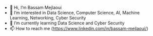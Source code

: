 - 👋 Hi, I’m Bassam Mejlaoui
- 👀 I’m interested in Data Science, Computer Science, AI, Machine Learning, Networking, Cyber Security
- 🌱 I’m currently learning Data Science and Cyber Security
- 📫 How to reach me (https://www.linkedin.com/in/bassam-mejlaoui/)

<!---
mejbass/mejbass is a ✨ special ✨ repository because its `README.md` (this file) appears on your GitHub profile.
You can click the Preview link to take a look at your changes.
--->
